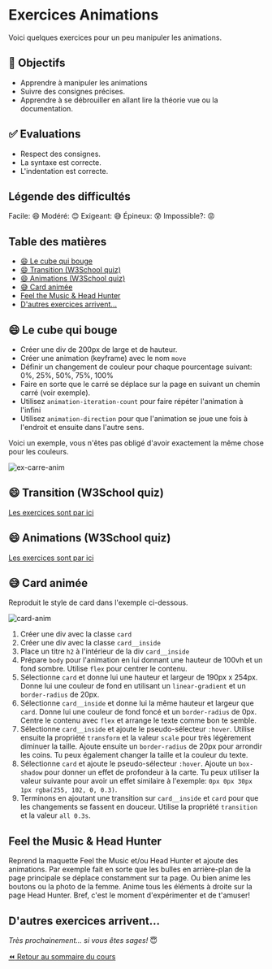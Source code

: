 <!-- omit in toc -->
# Exercices Animations

Voici quelques exercices pour un peu manipuler les animations.

<!-- omit in toc -->
## :memo: Objectifs

- Apprendre à manipuler les animations
- Suivre des consignes précises.
- Apprendre à se débrouiller en allant lire la théorie vue ou la documentation.

<!-- omit in toc -->
## :white_check_mark: Evaluations

- Respect des consignes.
- La syntaxe est correcte.
- L'indentation est correcte.

<!-- omit in toc -->
## Légende des difficultés

Facile: 😄
Modéré: 😊
Exigeant: 😅
Épineux: 😰
Impossible?: 😡

<!-- omit in toc -->
## Table des matières

- [😄 Le cube qui bouge](#-le-cube-qui-bouge)
- [😄 Transition (W3School quiz)](#-transition-w3school-quiz)
- [😄 Animations (W3School quiz)](#-animations-w3school-quiz)
- [😅 Card animée](#-card-animée)
- [Feel the Music \& Head Hunter](#feel-the-music--head-hunter)
- [D'autres exercices arrivent...](#dautres-exercices-arrivent)

## 😄 Le cube qui bouge

- Créer une div de 200px de large et de hauteur.
- Créer une animation (keyframe) avec le nom `move`
- Définir un changement de couleur pour chaque pourcentage suivant: 0%, 25%, 50%, 75%, 100%
- Faire en sorte que le carré se déplace sur la page en suivant un chemin carré (voir exemple).
- Utilisez `animation-iteration-count` pour faire répéter l'animation à l'infini
- Utilisez `animation-direction` pour que l'animation se joue une fois à l'endroit et ensuite dans l'autre sens.

Voici un exemple, vous n'êtes pas obligé d'avoir exactement la même chose pour les couleurs.

![ex-carre-anim](./img/05/anim_ex.gif)

## 😄 Transition (W3School quiz)

[Les exercices sont par ici](https://www.w3schools.com/css/exercise.asp?filename=exercise_css3_transitions1)

## 😄 Animations (W3School quiz)

[Les exercices sont par ici](https://www.w3schools.com/css/exercise.asp?filename=exercise_css3_animations1)

## 😅 Card animée

Reproduit le style de card dans l'exemple ci-dessous.

![card-anim](./img/05/card-anim.gif)

1. Créer une div avec la classe `card`
2. Créer une div avec la classe `card__inside`
3. Place un titre `h2` à l'intérieur de la div `card__inside`
4. Prépare `body` pour l'animation en lui donnant une hauteur de 100vh et un fond sombre. Utilise `flex` pour centrer le contenu.
5. Sélectionne `card` et donne lui une hauteur et largeur de 190px x 254px. Donne lui une couleur de fond en utilisant un `linear-gradient` et un `border-radius` de 20px.
6. Sélectionne `card__inside` et donne lui la même hauteur et largeur que `card`. Donne lui une couleur de fond foncé et un `border-radius` de 0px. Centre le contenu avec `flex` et arrange le texte comme bon te semble.
7. Sélectionne `card__inside` et ajoute le pseudo-sélecteur `:hover`. Utilise ensuite la propriété `transform` et la valeur `scale` pour très légèrement diminuer la taille. Ajoute ensuite un `border-radius` de 20px pour arrondir les coins. Tu peux également changer la taille et la couleur du texte.
8. Sélectionne `card` et ajoute le pseudo-sélecteur `:hover`. Ajoute un `box-shadow` pour donner un effet de profondeur à la carte. Tu peux utiliser la valeur suivante pour avoir un effet similaire à l'exemple: `0px 0px 30px 1px rgba(255, 102, 0, 0.3)`.
9. Terminons en ajoutant une transition sur `card__inside` et `card` pour que les changements se fassent en douceur. Utilise la propriété `transition` et la valeur `all 0.3s`.

## Feel the Music & Head Hunter

Reprend la maquette Feel the Music et/ou Head Hunter et ajoute des animations. Par exemple fait en sorte que les bulles en arrière-plan de la page principale se déplace constamment sur ta page. Ou bien anime les boutons ou la photo de la femme. Anime tous les éléments à droite sur la page Head Hunter. Bref, c'est le moment d'expérimenter et de t'amuser!


## D'autres exercices arrivent...

*Très prochainement... si vous êtes sages!* 😇

[:rewind: Retour au sommaire du cours](./README.md#table-des-matières)
